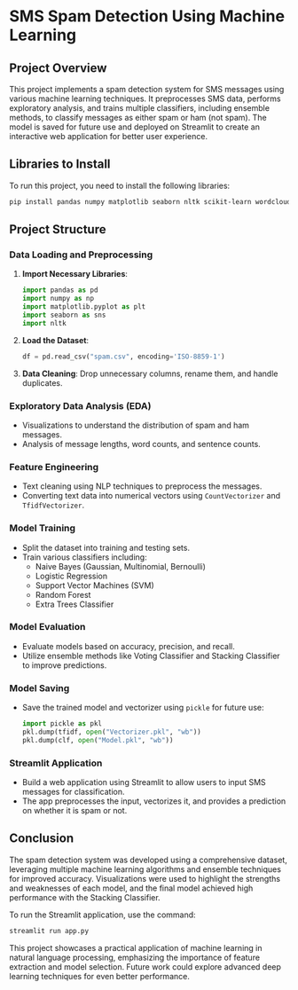 # SMS Spam Detection Using Machine Learning

## Project Overview
This project implements a spam detection system for SMS messages using various machine learning techniques. It preprocesses SMS data, performs exploratory analysis, and trains multiple classifiers, including ensemble methods, to classify messages as either spam or ham (not spam). The model is saved for future use and deployed on Streamlit to create an interactive web application for better user experience.

## Libraries to Install
To run this project, you need to install the following libraries:

```bash
pip install pandas numpy matplotlib seaborn nltk scikit-learn wordcloud streamlit
```

## Project Structure

### Data Loading and Preprocessing
1. **Import Necessary Libraries**: 
   ```python
   import pandas as pd
   import numpy as np
   import matplotlib.pyplot as plt
   import seaborn as sns
   import nltk
   ```
2. **Load the Dataset**:
   ```python
   df = pd.read_csv("spam.csv", encoding='ISO-8859-1')
   ```
3. **Data Cleaning**: Drop unnecessary columns, rename them, and handle duplicates.

### Exploratory Data Analysis (EDA)
- Visualizations to understand the distribution of spam and ham messages.
- Analysis of message lengths, word counts, and sentence counts.

### Feature Engineering
- Text cleaning using NLP techniques to preprocess the messages.
- Converting text data into numerical vectors using `CountVectorizer` and `TfidfVectorizer`.

### Model Training
- Split the dataset into training and testing sets.
- Train various classifiers including:
  - Naive Bayes (Gaussian, Multinomial, Bernoulli)
  - Logistic Regression
  - Support Vector Machines (SVM)
  - Random Forest
  - Extra Trees Classifier

### Model Evaluation
- Evaluate models based on accuracy, precision, and recall.
- Utilize ensemble methods like Voting Classifier and Stacking Classifier to improve predictions.

### Model Saving
- Save the trained model and vectorizer using `pickle` for future use:
  ```python
  import pickle as pkl
  pkl.dump(tfidf, open("Vectorizer.pkl", "wb"))
  pkl.dump(clf, open("Model.pkl", "wb"))
  ```

### Streamlit Application
- Build a web application using Streamlit to allow users to input SMS messages for classification.
- The app preprocesses the input, vectorizes it, and provides a prediction on whether it is spam or not.

## Conclusion
The spam detection system was developed using a comprehensive dataset, leveraging multiple machine learning algorithms and ensemble techniques for improved accuracy. Visualizations were used to highlight the strengths and weaknesses of each model, and the final model achieved high performance with the Stacking Classifier.

To run the Streamlit application, use the command:
```bash
streamlit run app.py
```

This project showcases a practical application of machine learning in natural language processing, emphasizing the importance of feature extraction and model selection. Future work could explore advanced deep learning techniques for even better performance.
